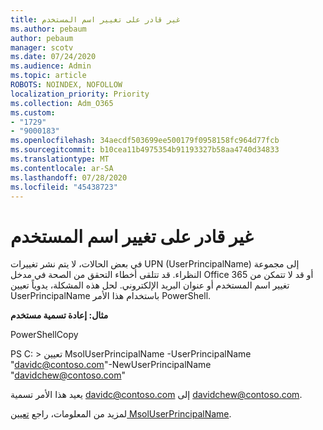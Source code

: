 ```yaml
---
title: غير قادر على تغيير اسم المستخدم
ms.author: pebaum
author: pebaum
manager: scotv
ms.date: 07/24/2020
ms.audience: Admin
ms.topic: article
ROBOTS: NOINDEX, NOFOLLOW
localization_priority: Priority
ms.collection: Adm_O365
ms.custom:
- "1729"
- "9000183"
ms.openlocfilehash: 34aecdf503699ee500179f0958158fc964d77fcb
ms.sourcegitcommit: b10cea11b4975354b91193327b58aa4740d34833
ms.translationtype: MT
ms.contentlocale: ar-SA
ms.lasthandoff: 07/28/2020
ms.locfileid: "45438723"
---
```

# <a name="unable-to-change-username"></a>غير قادر على تغيير اسم المستخدم

في بعض الحالات، لا يتم نشر تغييرات UPN (UserPrincipalName) إلى مجموعة النظراء. قد تتلقى أخطاء التحقق من الصحة في مدخل Office 365 أو قد لا تتمكن من تغيير اسم المستخدم أو عنوان البريد الإلكتروني. لحل هذه المشكلة، يدوياً تعيين UserPrincipalName باستخدام هذا الأمر PowerShell.

**مثال: إعادة تسمية مستخدم**

PowerShellCopy

PS C: \> تعيين MsolUserPrincipalName -UserPrincipalName "davidc@contoso.com"-NewUserPrincipalName "davidchew@contoso.com"

يعيد هذا الأمر تسمية davidc@contoso.com إلى davidchew@contoso.com.

لمزيد من المعلومات، راجع [تعيين MsolUserPrincipalName](https://docs.microsoft.com/powershell/module/msonline/set-msoluserprincipalname?view=azureadps-1.0).